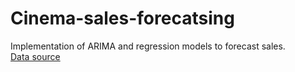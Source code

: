 # Cinema-sales-forecatsing
Implementation of ARIMA and regression models to forecast sales. <br> [Data source]( https://www.kaggle.com/datasets/arashnic/cinema-ticket)
